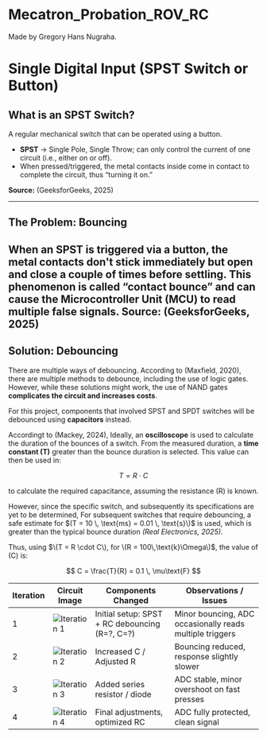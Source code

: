 # Mecatron_Probation_ROV_RC
Made by Gregory Hans Nugraha.

# Single Digital Input (SPST Switch or Button)

## What is an SPST Switch? 

A regular mechanical switch that can be operated using a button.  

- **SPST** → Single Pole, Single Throw; can only control the current of one circuit (i.e., either on or off).  
- When pressed/triggered, the metal contacts inside come in contact to complete the circuit, thus “turning it on.”

**Source:** (GeeksforGeeks, 2025)

---

## The Problem: Bouncing

When an SPST is triggered via a button, the metal contacts **don't stick immediately** but open and close a couple of times before settling. This phenomenon is called **“contact bounce”** and can cause the **Microcontroller Unit (MCU)** to read multiple false signals.
**Source:** (GeeksforGeeks, 2025)
---

## Solution: Debouncing

There are multiple ways of debouncing. According to (Maxfield, 2020), there are multiple methods to debounce, including the use of logic gates. However, while these solutions might work, the use of NAND gates **complicates the circuit and increases costs**.  

For this project, components that involved SPST and SPDT switches will be debounced using **capacitors** instead.  

Accordingt to (Mackey, 2024), Ideally, an **oscilloscope** is used to calculate the duration of the bounces of a switch. From the measured duration, a **time constant \(T\)** greater than the bounce duration is selected. This value can then be used in:

$$
T = R \cdot C
$$

to calculate the required capacitance, assuming the resistance \(R\) is known. 

However, since the specific switch, and subsequently its specifications are yet to be determined, For subsequent switches that require debouncing, a safe estimate for $(T = 10 \, \text{ms} = 0.01 \, \text{s}\)$ is used, which is greater than the typical bounce duration *(Real Electronics, 2025)*.  

Thus, using $\(T = R \cdot C\), for \(R = 100\,\text{k}\Omega\)$, the value of \(C\) is:

$$
C = \frac{T}{R} = 0.1 \, \mu\text{F}
$$


| Iteration | Circuit Image | Components Changed | Observations / Issues |
|-----------|---------------|------------------|----------------------|
| 1         | ![Iteration 1](https://github.com/user-attachments/assets/a4ef3a7a-dd8d-4733-85f6-2da897210a51) | Initial setup: SPST + RC debouncing (R=?, C=?) | Minor bouncing, ADC occasionally reads multiple triggers |
| 2         | ![Iteration 2](https://user-images.githubusercontent.com/.../iteration2.png) | Increased C / Adjusted R | Bouncing reduced, response slightly slower |
| 3         | ![Iteration 3](https://user-images.githubusercontent.com/.../iteration3.png) | Added series resistor / diode | ADC stable, minor overshoot on fast presses |
| 4         | ![Iteration 4](https://user-images.githubusercontent.com/.../iteration4.png) | Final adjustments, optimized RC | ADC fully protected, clean signal |


